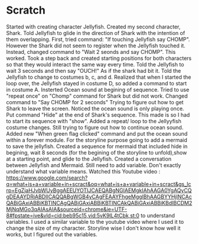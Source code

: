 # Scratch
Started with creating character Jellyfish.
Created my second character, Shark.
Told Jellyfish to glide in the direction of Shark with the intention of them overlapping.
First, tried command: "If touching Jellyfish say CHOMP". However the Shark did not seem to register when the Jellyfish touched it.
Instead, changed command to "Wait 2 seonds and say CHOMP". This worked.
Took a step back and created starting positions for both characters so that they would interact the same way every time.
Told the Jellyfish to wait 3 seconds and then say "OUCH!" As if the shark had bit it.
Told the Jellyfish to change to costumes b, c, and d.
Realized that when I started the loop over, the Jellyfish stayed in costume D, so added a command to start in costume A.
Insterted Ocean sound at begining of sequence.
Tried to use "repeat once" on "Chomp" command for Shark but did not work.
Changed command to "Say CHOMP for 2 seconds"
Trying to figure out how to get Shark to leave the screen.
Noticed the ocean sound is only playing once.
Put command "Hide" at the end of Shark's sequence.
This made is so I had to start its sequence with "show".
Added a repeat/ loop to the Jellyyfish costume changes.
Still trying to figure out how to continue ocean sound.
Added new "When green flag clicked" command and put the ocean sound within a forever module.
For the storyline purpose going to add a mermaid to save the jellyfish.
Created a sequence for mermaid that included hide in begining, wait 8 seconds (for the begining of the storyline to unfold),show at a starting point, and glide to the Jellyfish.
Created a conversation between Jellyfish and Mermaid.
Still need to add variable. Don't exactly understand what variable means.
Watched this Youtube video : https://www.google.com/search?q=what+is+a+variable+in+scract&oq=what+is+a+variable+in+scract&gs_lcrp=EgZjaHJvbWUyBggAEEUYOTIJCAEQABgNGIAEMgkIAhAAGA0YgAQyCQgDEAAYDRiABDIICAQQABgWGB4yCAgFEAAYFhgeMggIBhAAGBYYHjINCAcQABiGAxiABBiKBTINCAgQABiGAxiABBiKBTINCAkQABiGAxiABBiKBdIBCDM2MjNqMGo3qAIAsAIA&sourceid=chrome&ie=UTF-8#fpstate=ive&vld=cid:beb95c15,vid:5vK9IL4tCbk,st:0 to understand variables.
I used a similar variable to the youtube video where I used it to change the size of my character. Storyline wise I don't know how well it works, but I figured out the variables.
